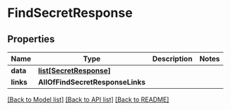 # FindSecretResponse

## Properties
Name | Type | Description | Notes
------------ | ------------- | ------------- | -------------
**data** | [**list[SecretResponse]**](SecretResponse.md) |  | 
**links** | **AllOfFindSecretResponseLinks** |  | 

[[Back to Model list]](../README.md#documentation-for-models) [[Back to API list]](../README.md#documentation-for-api-endpoints) [[Back to README]](../README.md)

